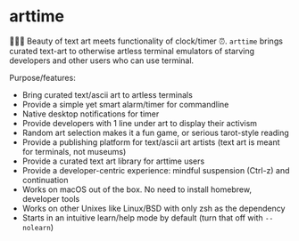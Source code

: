 # arttime
🧜🏼‍♀️ Beauty of text art meets functionality of clock/timer ⏰. ``arttime`` brings curated text-art to otherwise artless terminal emulators of starving developers and other users who can use terminal. 

Purpose/features:
- Bring curated text/ascii art to artless terminals
- Provide a simple yet smart alarm/timer for commandline
- Native desktop notifications for timer
- Provide developers with 1 line under art to display their activism
- Random art selection makes it a fun game, or serious tarot-style reading
- Provide a publishing platform for text/ascii art artists (text art is meant for terminals, not museums)
- Provide a curated text art library for arttime users 
- Provide a developer-centric experience: mindful suspension (Ctrl-z) and continuation
- Works on macOS out of the box. No need to install homebrew, developer tools
- Works on other Unixes like Linux/BSD with only zsh as the dependency
- Starts in an intuitive learn/help mode by default (turn that off with ``--nolearn``)
